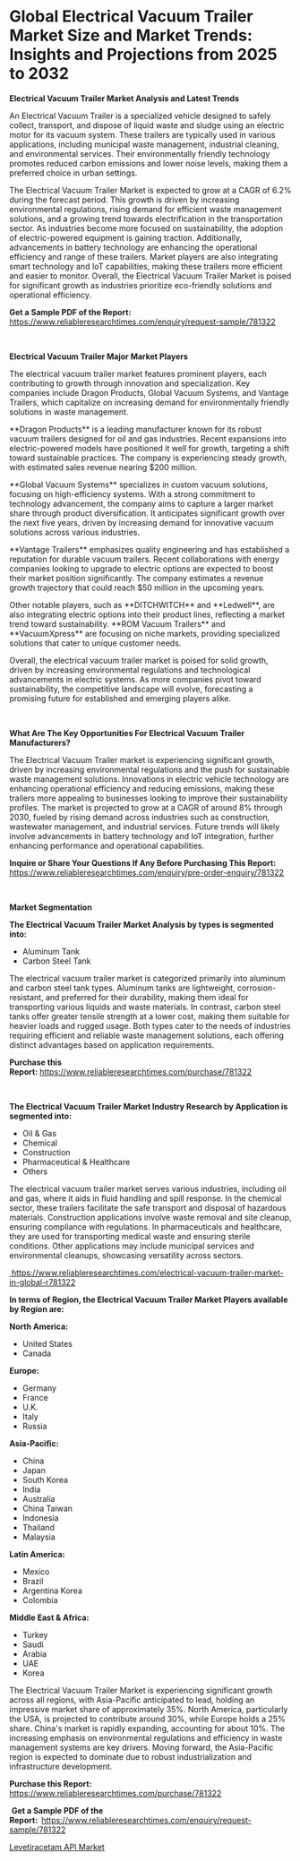 <p><h1>Global Electrical Vacuum Trailer Market Size and Market Trends: Insights and Projections from 2025 to 2032</h1></p><p><strong>Electrical Vacuum Trailer Market Analysis and Latest Trends</strong></p>
<p><p>An Electrical Vacuum Trailer is a specialized vehicle designed to safely collect, transport, and dispose of liquid waste and sludge using an electric motor for its vacuum system. These trailers are typically used in various applications, including municipal waste management, industrial cleaning, and environmental services. Their environmentally friendly technology promotes reduced carbon emissions and lower noise levels, making them a preferred choice in urban settings.</p><p>The Electrical Vacuum Trailer Market is expected to grow at a CAGR of 6.2% during the forecast period. This growth is driven by increasing environmental regulations, rising demand for efficient waste management solutions, and a growing trend towards electrification in the transportation sector. As industries become more focused on sustainability, the adoption of electric-powered equipment is gaining traction. Additionally, advancements in battery technology are enhancing the operational efficiency and range of these trailers. Market players are also integrating smart technology and IoT capabilities, making these trailers more efficient and easier to monitor. Overall, the Electrical Vacuum Trailer Market is poised for significant growth as industries prioritize eco-friendly solutions and operational efficiency.</p></p>
<p><strong>Get a Sample PDF of the Report:&nbsp;</strong> <a href="https://www.reliableresearchtimes.com/enquiry/request-sample/781322?utm_campaign=2627&utm_medium=2&utm_source=Github&utm_content=ia&utm_term=26032025&utm_id=electrical-vacuum-trailer">https://www.reliableresearchtimes.com/enquiry/request-sample/781322</a></p>
<p>&nbsp;</p>
<p><strong>Electrical Vacuum Trailer Major Market Players</strong></p>
<p><p>The electrical vacuum trailer market features prominent players, each contributing to growth through innovation and specialization. Key companies include Dragon Products, Global Vacuum Systems, and Vantage Trailers, which capitalize on increasing demand for environmentally friendly solutions in waste management.</p><p>**Dragon Products** is a leading manufacturer known for its robust vacuum trailers designed for oil and gas industries. Recent expansions into electric-powered models have positioned it well for growth, targeting a shift toward sustainable practices. The company is experiencing steady growth, with estimated sales revenue nearing $200 million.</p><p>**Global Vacuum Systems** specializes in custom vacuum solutions, focusing on high-efficiency systems. With a strong commitment to technology advancement, the company aims to capture a larger market share through product diversification. It anticipates significant growth over the next five years, driven by increasing demand for innovative vacuum solutions across various industries.</p><p>**Vantage Trailers** emphasizes quality engineering and has established a reputation for durable vacuum trailers. Recent collaborations with energy companies looking to upgrade to electric options are expected to boost their market position significantly. The company estimates a revenue growth trajectory that could reach $50 million in the upcoming years.</p><p>Other notable players, such as **DITCHWITCH** and **Ledwell**, are also integrating electric options into their product lines, reflecting a market trend toward sustainability. **ROM Vacuum Trailers** and **VacuumXpress** are focusing on niche markets, providing specialized solutions that cater to unique customer needs.</p><p>Overall, the electrical vacuum trailer market is poised for solid growth, driven by increasing environmental regulations and technological advancements in electric systems. As more companies pivot toward sustainability, the competitive landscape will evolve, forecasting a promising future for established and emerging players alike.</p></p>
<p>&nbsp;</p>
<p><strong>What Are The Key Opportunities For Electrical Vacuum Trailer Manufacturers?</strong></p>
<p><p>The Electrical Vacuum Trailer market is experiencing significant growth, driven by increasing environmental regulations and the push for sustainable waste management solutions. Innovations in electric vehicle technology are enhancing operational efficiency and reducing emissions, making these trailers more appealing to businesses looking to improve their sustainability profiles. The market is projected to grow at a CAGR of around 8% through 2030, fueled by rising demand across industries such as construction, wastewater management, and industrial services. Future trends will likely involve advancements in battery technology and IoT integration, further enhancing performance and operational capabilities.</p></p>
<p><strong>Inquire or Share Your Questions If Any Before Purchasing This Report:</strong> <a href="https://www.reliableresearchtimes.com/enquiry/pre-order-enquiry/781322?utm_campaign=2627&utm_medium=2&utm_source=Github&utm_content=ia&utm_term=26032025&utm_id=electrical-vacuum-trailer">https://www.reliableresearchtimes.com/enquiry/pre-order-enquiry/781322</a></p>
<p>&nbsp;</p>
<p><strong>Market Segmentation</strong></p>
<p><strong>The Electrical Vacuum Trailer Market Analysis by types is segmented into:</strong></p>
<p><ul><li>Aluminum Tank</li><li>Carbon Steel Tank</li></ul></p>
<p><p>The electrical vacuum trailer market is categorized primarily into aluminum and carbon steel tank types. Aluminum tanks are lightweight, corrosion-resistant, and preferred for their durability, making them ideal for transporting various liquids and waste materials. In contrast, carbon steel tanks offer greater tensile strength at a lower cost, making them suitable for heavier loads and rugged usage. Both types cater to the needs of industries requiring efficient and reliable waste management solutions, each offering distinct advantages based on application requirements.</p></p>
<p><strong>Purchase this Report:&nbsp;</strong><a href="https://www.reliableresearchtimes.com/purchase/781322?utm_campaign=2627&utm_medium=2&utm_source=Github&utm_content=ia&utm_term=26032025&utm_id=electrical-vacuum-trailer">https://www.reliableresearchtimes.com/purchase/781322</a></p>
<p>&nbsp;</p>
<p><strong>The Electrical Vacuum Trailer Market Industry Research by Application is segmented into:</strong></p>
<p><ul><li>Oil & Gas</li><li>Chemical</li><li>Construction</li><li>Pharmaceutical & Healthcare</li><li>Others</li></ul></p>
<p><p>The electrical vacuum trailer market serves various industries, including oil and gas, where it aids in fluid handling and spill response. In the chemical sector, these trailers facilitate the safe transport and disposal of hazardous materials. Construction applications involve waste removal and site cleanup, ensuring compliance with regulations. In pharmaceuticals and healthcare, they are used for transporting medical waste and ensuring sterile conditions. Other applications may include municipal services and environmental cleanups, showcasing versatility across sectors.</p></p>
<p><a href="https://www.reliableresearchtimes.com/electrical-vacuum-trailer-market-in-global-r781322?utm_campaign=2627&utm_medium=2&utm_source=Github&utm_content=ia&utm_term=26032025&utm_id=electrical-vacuum-trailer">&nbsp;https://www.reliableresearchtimes.com/electrical-vacuum-trailer-market-in-global-r781322</a></p>
<p><strong>In terms of Region, the Electrical Vacuum Trailer Market Players available by Region are:</strong></p>
<p>
    <p> <strong> North America: </strong>
        <ul>
            <li>United States</li>
            <li>Canada</li>
        </ul>
        </p> 
    <p> <strong> Europe: </strong>
        <ul>
            <li>Germany</li>
            <li>France</li>
            <li>U.K.</li>
            <li>Italy</li>
            <li>Russia</li>
        </ul>
        </p> 
    <p> <strong> Asia-Pacific: </strong>
        <ul>
            <li>China</li>
            <li>Japan</li>
            <li>South Korea</li>
            <li>India</li>
            <li>Australia</li>
            <li>China Taiwan</li>
            <li>Indonesia</li>
            <li>Thailand</li>
            <li>Malaysia</li>
        </ul>
        </p> 
    <p> <strong> Latin America: </strong>
        <ul>
            <li>Mexico</li>
            <li>Brazil</li>
            <li>Argentina Korea</li>
            <li>Colombia</li>
        </ul>
        </p> 
    <p> <strong> Middle East & Africa: </strong>
        <ul>
            <li>Turkey</li>
            <li>Saudi</li>
            <li>Arabia</li>
            <li>UAE</li>
            <li>Korea</li>
        </ul>
    </p>
    </p>
<p><p>The Electrical Vacuum Trailer Market is experiencing significant growth across all regions, with Asia-Pacific anticipated to lead, holding an impressive market share of approximately 35%. North America, particularly the USA, is projected to contribute around 30%, while Europe holds a 25% share. China's market is rapidly expanding, accounting for about 10%. The increasing emphasis on environmental regulations and efficiency in waste management systems are key drivers. Moving forward, the Asia-Pacific region is expected to dominate due to robust industrialization and infrastructure development.</p></p>
<p><strong>Purchase this Report: </strong><a href="https://www.reliableresearchtimes.com/purchase/781322?utm_campaign=2627&utm_medium=2&utm_source=Github&utm_content=ia&utm_term=26032025&utm_id=electrical-vacuum-trailer">https://www.reliableresearchtimes.com/purchase/781322</a></p>
<p>&nbsp;<strong>Get a Sample PDF of the Report:&nbsp;&nbsp;</strong><a href="https://www.reliableresearchtimes.com/enquiry/request-sample/781322?utm_campaign=2627&utm_medium=2&utm_source=Github&utm_content=ia&utm_term=26032025&utm_id=electrical-vacuum-trailer">https://www.reliableresearchtimes.com/enquiry/request-sample/781322</a></p>
<p><strong></strong></p>
<p><p><a href="https://github.com/sherikacas30/Market-Research-Report-List-1/blob/main/levetiracetam-api-market.md?utm_campaign=2627&utm_medium=2&utm_source=Github&utm_content=ia&utm_term=26032025&utm_id=electrical-vacuum-trailer">Levetiracetam API Market</a></p></p>